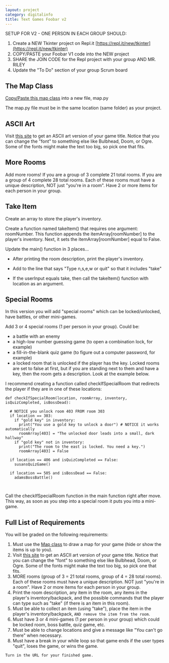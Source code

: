 ```yaml
---
layout: project
category: digitalinfo
title: Text Games Foobar v2
---
```

SETUP FOR V2 - ONE PERSON IN EACH GROUP SHOULD:
1. Create a NEW Tkinter project on Repl.it [https://repl.it/new/tkinter](https://repl.it/new/tkinter)
1. COPY/PASTE your Foobar V1 code into the NEW project
1. SHARE the JOIN CODE for the Repl project with your group AND MR. RILEY
1. Update the "To Do" section of your group Scrum board

## The Map Class

[Copy/Paste this map class](https://raw.githubusercontent.com/ohiofi/Python-map/master/map.py) into a new file, map.py

The map.py file must be in the same location (same folder) as your project.

## ASCII Art

Visit [this site](http://patorjk.com/software/taag/#p=display&f=ANSI%20Shadow&t=Game%20Title) to get an ASCII art version of your game title. Notice that you can change the "font" to something else like Bulbhead, Doom, or Ogre. Some of the fonts might make the text too big, so pick one that fits.

## More Rooms

Add more rooms! If you are a group of 3 complete 21 total rooms. If you are a group of 4 complete 28 total rooms. Each of these rooms must have a unique description, NOT just "you're in a room". Have 2 or more items for each person in your group.

## Take Item

Create an array to store the player's inventory.

Create a function named takeItem() that requires one argument: roomNumber. This function appends the itemArray[roomNumber] to the player's inventory. Next, it sets the itemArray[roomNumber] equal to False.

Update the main() function in 3 places...

  - After printing the room description, print the player's inventory.

  - Add to the line that says "Type n,s,e,w or quit" so that it includes "take"

  - If the userInput equals take, then call the takeItem() function with location as an argument.

## Special Rooms

In this version you will add "special rooms" which can be locked/unlocked, have battles, or other mini-games.

Add 3 or 4 special rooms (1 per person in your group). Could be:
  - a battle with an enemy
  - a high-low number guessing game (to open a combination lock, for example)
  - a fill-in-the-blank quiz game (to figure out a computer password, for example)
  - a locked room that is unlocked if the player has the key. Locked rooms are set to false at first, but if you are standing next to them and have a key, then the room gets a description. Look at the example below.

I recommend creating a function called checkIfSpecialRoom that redirects the player if they are in one of these locations:
```
def checkIfSpecialRoom(location, roomArray, inventory, isQuizCompleted, isBossDead):

  # NOTICE you unlock room 403 FROM room 303
  if location == 303:
    if "gold key" in inventory:
      print("You use a gold key to unlock a door") # NOTICE it works automatically
      roomArray[403] = "The unlocked door leads into a small, dark hallway"
    if "gold key" not in inventory:
      print("The room to the east is locked. You need a key.")
      roomArray[403] = False

  if location == 406 and isQuizCompleted == False:
    susansQuizGame()

  if location == 505 and isBossDead == False:
    adamsBossBattle()



```
Call the checkIfSpecialRoom function in the main function right after move. This way, as soon as you step into a special room it puts you into a mini-game.

## Full List of Requirements

You will be graded on the following requirements:

1. Must use the [Map class](https://raw.githubusercontent.com/ohiofi/Python-map/master/map.py) to draw a map for your game (hide or show the items is up to you).
1. Visit [this site](http://patorjk.com/software/taag/#p=display&f=ANSI%20Shadow&t=Game%20Title) to get an ASCII art version of your game title. Notice that you can change the "font" to something else like Bulbhead, Doom, or Ogre. Some of the fonts might make the text too big, so pick one that fits.
1. MORE rooms (group of 3 = 21 total rooms, group of 4 = 28 total rooms). Each of these rooms must have a unique description. NOT just "you're in a room". Have 2 or more items for each person in your group.
1. Print the room description, any item in the room, any items in the player's inventory/backpack, and the possible commands that the player can type such as "take" (if there is an item in this room).
1. Must be able to collect an item (using "take"), place the item in the player's inventory/backpack, ```AND remove the item from the room```.
1. Must have 3 or 4 mini-games (1 per person in your group) which could be locked room, boss battle, quiz game, etc.
1. Must be able to change locations and give a message like "You can't go there" when necessary.
1. Must have a break in your while loop so that game ends if the user types "quit", loses the game, or wins the game.

``` Turn in the URL for your finished game. ```
